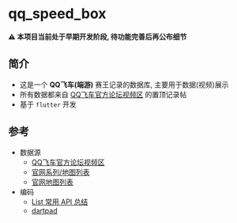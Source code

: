 # qq_speed_box

**⚠️ 本项目当前处于早期开发阶段, 待功能完善后再公布细节**

## 简介
- 这是一个 **QQ飞车(端游)** 赛王记录的数据库, 主要用于数据(视频)展示
- 所有数据都来自 [QQ飞车官方论坛视频区](https://speed.gamebbs.qq.com/forum.php?mod=forumdisplay&fid=30673) 的置顶记录帖
- 基于 `flutter` 开发

## 参考

- 数据源
  - [QQ飞车官方论坛视频区](https://speed.gamebbs.qq.com/forum.php?mod=forumdisplay&fid=30673)
  - [官网系列/地图列表](http://speed.qq.com/web201008/page/race.shtml)
  - [官网地图列表](http://speed.qq.com/web201008/page/race.shtml)
- 编码
  - [List 常用 API 总结](https://blog.csdn.net/ffa_ijj/article/details/85051156)
  - [dartpad](https://dartpad.cn/)